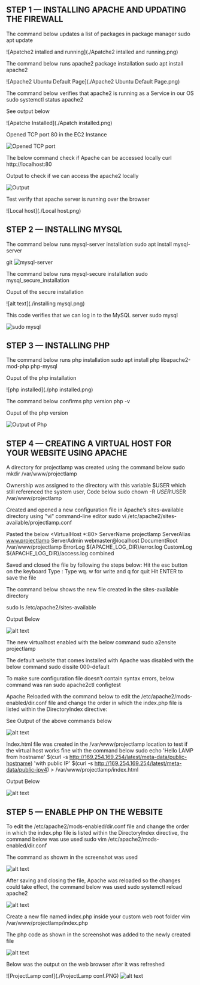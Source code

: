 ## STEP 1 — INSTALLING APACHE AND UPDATING THE FIREWALL

The command below updates a list of packages in package manager
sudo apt update

![Apatche2 intalled and running](./Apatche2 intalled and running.png)

The command below runs apache2 package installation
sudo apt install apache2


![Apache2 Ubuntu Default Page](./Apache2 Ubuntu Default Page.png)

The command below verifies that apache2 is running as a Service in our OS
sudo systemctl status apache2

See output below


![Apatche Installed](./Apatch installed.png)

Opened TCP port 80 in the EC2 Instance

![Opened TCP port](./4.png)

The below command check if Apache can be accessed locally
curl http://localhost:80

Output to check if we can access the apache2 locally

![Output](./5.png)

Test verify that apache server is running over the browser

![Local host](./Local host.png)

## STEP 2 — INSTALLING MYSQL

The command below runs mysql-server installation
sudo apt install mysql-server

git ![mysql-server](./7.png)

The command below runs mysql-secure installation
sudo mysql_secure_installation

Ouput of the secure installation

![alt text](./installing mysql.png)

This code verifies that we can log in to the MySQL server
sudo mysql

![sudo mysql](./9.png)

## STEP 3 — INSTALLING PHP

The command below runs php installation
sudo apt install php libapache2-mod-php php-mysql

Ouput of the php installation

![php installed](./php installed.png)

The command below confirms php version
php -v

Ouput of the php version

![Output of Php](./11.png)

## STEP 4 — CREATING A VIRTUAL HOST FOR YOUR WEBSITE USING APACHE

A directory for projectlamp was created using the command below
sudo mkdir /var/www/projectlamp

Ownership was assigned to the directory with this variable $USER which still referenced the system user, Code below
sudo chown -R $USER:$USER /var/www/projectlamp

Created and opened a new configuration file in Apache’s sites-available directory using "vi" command-line editor
sudo vi /etc/apache2/sites-available/projectlamp.conf

Pasted the below
<VirtualHost *:80> ServerName projectlamp ServerAlias www.projectlamp ServerAdmin webmaster@localhost DocumentRoot /var/www/projectlamp ErrorLog ${APACHE_LOG_DIR}/error.log CustomLog ${APACHE_LOG_DIR}/access.log combined

Saved and closed the file by following the steps below: Hit the esc button on the keyboard Type : Type wq. w for write and q for quit Hit ENTER to save the file

The command below shows the new file created in the sites-available directory

sudo ls /etc/apache2/sites-available

Output Below

![alt text](./12.png)

The new virtualhost enabled with the below command
sudo a2ensite projectlamp

The default website that comes installed with Apache was disabled with the below command
sudo dissite 000-default

To make sure configuration file doesn’t contain syntax errors, below command was ran
sudo apache2ctl configtest

Apache Reloaded with the command below
to edit the /etc/apache2/mods-enabled/dir.conf file and change the order in which the index.php file is listed within the DirectoryIndex directive:

See Output of the above commands below

![alt text](./13.png)

Index.html file was created in the /var/www/projectlamp location to test if the virtual host works fine with the command below
sudo echo 'Hello LAMP from hostname' $(curl -s http://169.254.169.254/latest/meta-data/public-hostname) 'with public IP' $(curl -s http://169.254.169.254/latest/meta-data/public-ipv4) > /var/www/projectlamp/index.html

Output Below

![alt text](./14.png)

## STEP 5 — ENABLE PHP ON THE WEBSITE

To edit the /etc/apache2/mods-enabled/dir.conf file and change the order in which the index.php file is listed within the DirectoryIndex directive, the command below was use used
sudo vim /etc/apache2/mods-enabled/dir.conf

The command as showm in the screenshot was used


![alt text](./15.png)

After saving and closing the file, Apache was reloaded so the changes could take effect, the command below was used
sudo systemctl reload apache2

![alt text](./16.png)

Create a new file named index.php inside your custom web root folder
vim /var/www/projectlamp/index.php

The php code as shown in the screenshot was added to the newly created file

![alt text](./18.png)

Below was the output on the web browser after it was refreshed


![ProjectLamp conf](./ProjectLamp conf.PNG)
![alt text](./19.png)